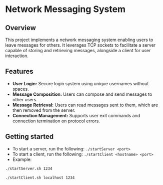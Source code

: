 # Network Messaging System

## Overview

This project implements a network messaging system enabling users to leave messages for others. It leverages TCP sockets to facilitate a server capable of storing and retrieving messages, alongside a client for user interaction.

## Features

- **User Login:** Secure login system using unique usernames without spaces.
- **Message Composition:** Users can compose and send messages to other users.
- **Message Retrieval:** Users can read messages sent to them, which are then removed from the server.
- **Connection Management:** Supports user exit commands and connection termination on protocol errors.

## Getting started

- To start a server, run the following: `./startServer <port>`
- To start a client, run the following: `./startClient <hostname> <port>`
- Example:

```bash
./startServer.sh 1234
```
```bash
./startClient.sh localhost 1234
```

